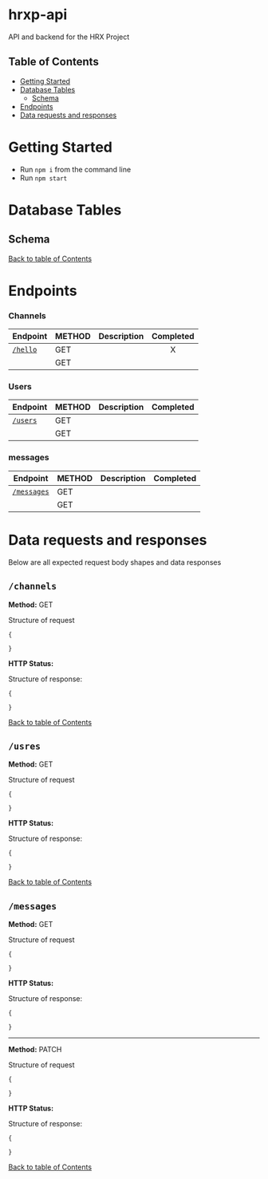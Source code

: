 # hrxp-api

API and backend for the HRX Project

## Table of Contents

- [Getting Started](#getting-started)
- [Database Tables](#database-tables)
  - [Schema](#schema)
- [Endpoints](#endpoints)
- [Data requests and responses](#Data-requests-and-responses)

# Getting Started

- Run `npm i` from the command line
- Run `npm start`

# Database Tables

## Schema

[Back to table of Contents](#table-of-contents)

# Endpoints

### Channels

| Endpoint            | METHOD | Description | Completed |
| ------------------- | ------ | ----------- | :-------: |
| [`/hello`](#/hello) | GET    |             |     X     |
| []()                | GET    |             |           |

### Users

| Endpoint             | METHOD | Description | Completed |
| -------------------- | ------ | ----------- | :-------: |
| [`/users` ](#/users) | GET    |             |           |
| []()                 | GET    |             |           |

### messages

| Endpoint                   | METHOD | Description | Completed |
| -------------------------- | ------ | ----------- | :-------: |
| [`/messages` ](#/messages) | GET    |             |           |
| []()                       | GET    |             |           |

# Data requests and responses

Below are all expected request body shapes and data responses

## `/channels`

**Method:** GET

Structure of request

```
{

}
```

**HTTP Status:**

Structure of response:

```
{

}
```

[Back to table of Contents](#table-of-contents)

## `/usres`

**Method:** GET

Structure of request

```
{

}
```

**HTTP Status:**

Structure of response:

```
{

}
```

[Back to table of Contents](#table-of-contents)

## `/messages`

**Method:** GET

Structure of request

```
{

}
```

**HTTP Status:**

Structure of response:

```
{

}
```

---

**Method:** PATCH

Structure of request

```
{

}
```

**HTTP Status:**

Structure of response:

```
{

}
```

[Back to table of Contents](#table-of-contents)
